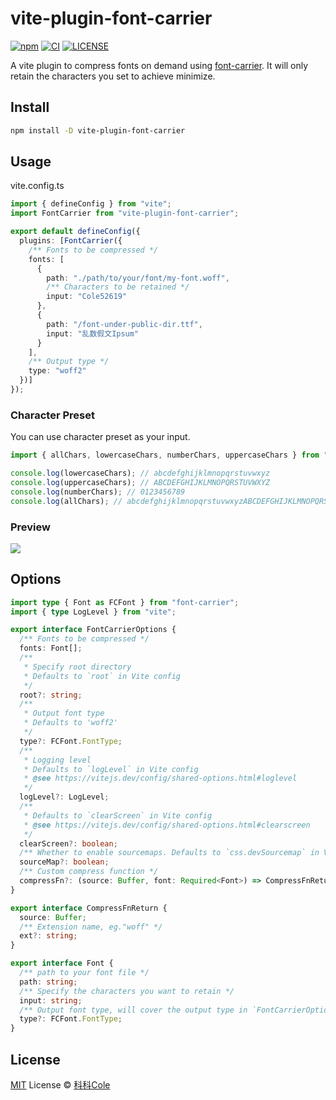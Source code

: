 # vite-plugin-font-carrier

[![npm](https://img.shields.io/npm/v/vite-plugin-font-carrier?color=red&label=npm)](https://www.npmjs.com/package/vite-plugin-font-carrier)
[![CI](https://github.com/Bernankez/vite-plugin-font-carrier/workflows/CI/badge.svg)](https://github.com/Bernankez/vite-plugin-font-carrier/actions)
[![LICENSE](https://shields.io/github/license/Bernankez/vite-plugin-font-carrier)](https://github.com/Bernankez/vite-plugin-font-carrier/blob/master/LICENSE)

A vite plugin to compress fonts on demand using [font-carrier](https://github.com/purplebamboo/font-carrier). It will only retain the characters you set to achieve minimize.

## Install

```sh
npm install -D vite-plugin-font-carrier
```

## Usage

vite.config.ts

```ts
import { defineConfig } from "vite";
import FontCarrier from "vite-plugin-font-carrier";

export default defineConfig({
  plugins: [FontCarrier({
    /** Fonts to be compressed */
    fonts: [
      {
        path: "./path/to/your/font/my-font.woff",
        /** Characters to be retained */
        input: "Cole52619"
      },
      {
        path: "/font-under-public-dir.ttf",
        input: "乱数假文Ipsum"
      }
    ],
    /** Output type */
    type: "woff2"
  })]
});
```

### Character Preset

You can use character preset as your input.

```ts
import { allChars, lowercaseChars, numberChars, uppercaseChars } from "vite-plugin-font-carrier";

console.log(lowercaseChars); // abcdefghijklmnopqrstuvwxyz
console.log(uppercaseChars); // ABCDEFGHIJKLMNOPQRSTUVWXYZ
console.log(numberChars); // 0123456789
console.log(allChars); // abcdefghijklmnopqrstuvwxyzABCDEFGHIJKLMNOPQRSTUVWXYZ0123456789
```

### Preview

![](https://github.com/Bernankez/vite-plugin-font-carrier/assets/23058788/3fa0f9c9-38d9-4745-b1ea-8efbdba31a6f)

## Options

```ts
import type { Font as FCFont } from "font-carrier";
import { type LogLevel } from "vite";

export interface FontCarrierOptions {
  /** Fonts to be compressed */
  fonts: Font[];
  /**
   * Specify root directory
   * Defaults to `root` in Vite config
   */
  root?: string;
  /**
   * Output font type
   * Defaults to 'woff2'
   */
  type?: FCFont.FontType;
  /**
   * Logging level
   * Defaults to `logLevel` in Vite config
   * @see https://vitejs.dev/config/shared-options.html#loglevel
   */
  logLevel?: LogLevel;
  /**
   * Defaults to `clearScreen` in Vite config
   * @see https://vitejs.dev/config/shared-options.html#clearscreen
   */
  clearScreen?: boolean;
  /** Whether to enable sourcemaps. Defaults to `css.devSourcemap` in Vite config */
  sourceMap?: boolean;
  /** Custom compress function */
  compressFn?: (source: Buffer, font: Required<Font>) => CompressFnReturn["source"] | CompressFnReturn;
}

export interface CompressFnReturn {
  source: Buffer;
  /** Extension name, eg."woff" */
  ext?: string;
}

export interface Font {
  /** path to your font file */
  path: string;
  /** Specify the characters you want to retain */
  input: string;
  /** Output font type, will cover the output type in `FontCarrierOptions` */
  type?: FCFont.FontType;
}
```

## License

[MIT](LICENSE) License © [科科Cole](https://github.com/Bernankez)
